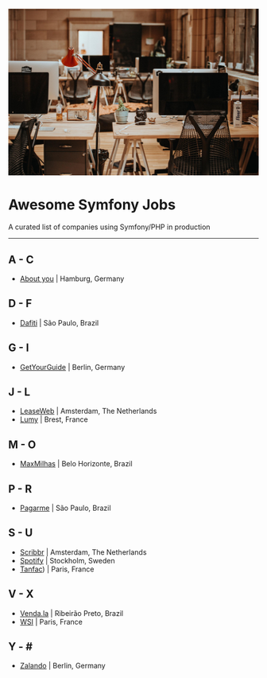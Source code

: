 ![](./office.jpg)

# Awesome Symfony Jobs
A curated list of companies using Symfony/PHP in production

---

## A - C
* [About you](https://corporate.aboutyou.de/de/jobs) | Hamburg, Germany

## D - F
* [Dafiti](https://www.dafiti.com.br) | São Paulo, Brazil

## G - I
* [GetYourGuide](https://careers.getyourguide.com/) | Berlin, Germany

## J - L
* [LeaseWeb](https://www.leaseweb.com/career) | Amsterdam, The Netherlands 
* [Lumy](https://www.Lumy.bzh) | Brest, France

## M - O
* [MaxMilhas](http://www.maxmilhas.com.br) | Belo Horizonte, Brazil

## P - R
* [Pagarme](http://pagar.me) | São Paulo, Brazil

## S - U
* [Scribbr](https://scribbr.homerun.co/) | Amsterdam, The Netherlands
* [Spotify](https://www.lifeatspotify.com/jobs) | Stockholm, Sweden
* [Tanfac](http://www.tanfac.com/)) | Paris, France

## V - X
* [Venda.la](https://vendala.com.br/) | Ribeirão Preto, Brazil
* [WSI](https://www.wsiworld.com/) | Paris, France 

## Y - \#
* [Zalando](https://jobs.zalando.com) | Berlin, Germany
